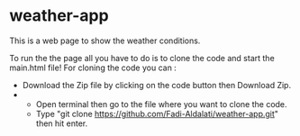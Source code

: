 # weather-app
This is a web page to show the weather conditions.

To run the the page all you have to do is to clone the code and start the main.html file!
For cloning the code you can :
- Download the Zip file by clicking on the code button then Download Zip.
- - Open terminal then go to the file where you want to clone the code.
  - Type "git clone https://github.com/Fadi-Aldalati/weather-app.git" then hit enter.
